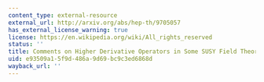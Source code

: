 ```yaml
---
content_type: external-resource
external_url: http://arxiv.org/abs/hep-th/9705057
has_external_license_warning: true
license: https://en.wikipedia.org/wiki/All_rights_reserved
status: ''
title: Comments on Higher Derivative Operators in Some SUSY Field Theories
uid: e93509a1-5f9d-486a-9d69-bc9c3ed6868d
wayback_url: ''
---
```

